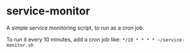 # service-monitor
A simple service monitoring script, to run as a cron job.

To run it every 10 minutes, add a cron job like:
`*/10 * * * * ~/service-monitor.sh`
